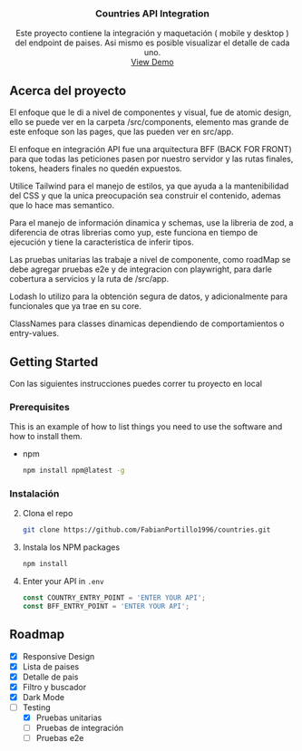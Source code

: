 <h3 align="center">Countries API Integration</h3>

  <p align="center">
    Este proyecto contiene la integración y maquetación ( mobile y desktop ) del endpoint de paises.
Asi mismo es posible visualizar el detalle de cada uno.
    <br />
    <a href="https://countries-eta-beige.vercel.app">View Demo</a>
  </p>
</div>



<!-- ABOUT THE PROJECT -->

## Acerca del proyecto

El enfoque que le di a nivel de componentes y visual, fue de atomic design, ello se puede ver en la carpeta
/src/components, elemento mas grande de este enfoque son las pages, que las pueden ver en src/app.

El enfoque en integración API fue una arquitectura BFF (BACK FOR FRONT) para que todas las peticiones pasen por nuestro
servidor y las rutas finales, tokens, headers finales no quedén expuestos.

Utilice Tailwind para el manejo de estilos, ya que ayuda a la mantenibilidad del CSS y que la unica preocupación sea
construir el contenido, ademas que lo hace mas semantico.

Para el manejo de información dinamica y schemas, use la libreria de zod, a diferencia de otras librerias como yup, este
funciona en tiempo de ejecución y tiene la caracteristica de inferir tipos.

Las pruebas unitarias las trabaje a nivel de componente, como roadMap se debe agregar pruebas e2e y de integracion con
playwright, para darle cobertura a servicios y la ruta de /src/app.

Lodash lo utilizo para la obtención segura de datos, y adicionalmente para funcionales que ya trae en su core.

ClassNames para classes dinamicas dependiendo de comportamientos o entry-values.

<!-- GETTING STARTED -->

## Getting Started

Con las siguientes instrucciones puedes correr tu proyecto en local

### Prerequisites

This is an example of how to list things you need to use the software and how to install them.

* npm
  ```sh
  npm install npm@latest -g
  ```

### Instalación

2. Clona el repo
   ```sh
   git clone https://github.com/FabianPortillo1996/countries.git
   ```
3. Instala los NPM packages
   ```sh
   npm install
   ```
4. Enter your API in `.env`
   ```js
   const COUNTRY_ENTRY_POINT = 'ENTER YOUR API';
   const BFF_ENTRY_POINT = 'ENTER YOUR API';
   ```

<!-- ROADMAP -->

## Roadmap

- [x] Responsive Design
- [x] Lista de paises
- [x] Detalle de pais
- [x] Filtro y buscador
- [x] Dark Mode
- [ ] Testing
    - [x] Pruebas unitarias
    - [ ] Pruebas de integración
    - [ ] Pruebas e2e
